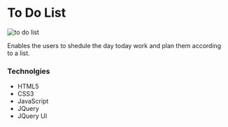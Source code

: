 # To Do List

![to do list](https://user-images.githubusercontent.com/46773156/52532526-ceb14800-2d4c-11e9-9eb3-3b2bc36b2b23.png)


Enables the users to shedule the day today work and plan them according to a list.


### Technolgies
* HTML5
* CSS3
* JavaScript
* JQuery
* JQuery UI